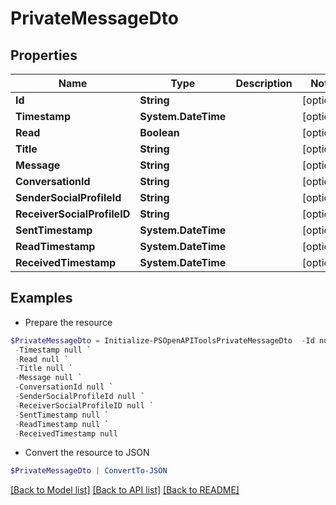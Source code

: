 # PrivateMessageDto
## Properties

Name | Type | Description | Notes
------------ | ------------- | ------------- | -------------
**Id** | **String** |  | [optional] 
**Timestamp** | **System.DateTime** |  | [optional] 
**Read** | **Boolean** |  | [optional] 
**Title** | **String** |  | [optional] 
**Message** | **String** |  | [optional] 
**ConversationId** | **String** |  | [optional] 
**SenderSocialProfileId** | **String** |  | [optional] 
**ReceiverSocialProfileID** | **String** |  | [optional] 
**SentTimestamp** | **System.DateTime** |  | [optional] 
**ReadTimestamp** | **System.DateTime** |  | [optional] 
**ReceivedTimestamp** | **System.DateTime** |  | [optional] 

## Examples

- Prepare the resource
```powershell
$PrivateMessageDto = Initialize-PSOpenAPIToolsPrivateMessageDto  -Id null `
 -Timestamp null `
 -Read null `
 -Title null `
 -Message null `
 -ConversationId null `
 -SenderSocialProfileId null `
 -ReceiverSocialProfileID null `
 -SentTimestamp null `
 -ReadTimestamp null `
 -ReceivedTimestamp null
```

- Convert the resource to JSON
```powershell
$PrivateMessageDto | ConvertTo-JSON
```

[[Back to Model list]](../README.md#documentation-for-models) [[Back to API list]](../README.md#documentation-for-api-endpoints) [[Back to README]](../README.md)

